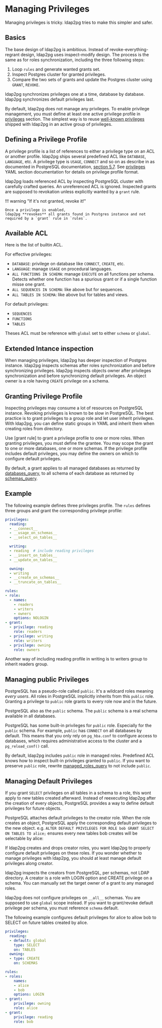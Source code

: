 <h1>Managing Privileges</h1>

Managing privileges is tricky.
ldap2pg tries to make this simpler and safer.


## Basics

The base design of ldap2pg is ambitious.
Instead of revoke-everything-regrant design,
ldap2pg uses inspect-modify design.
The process is the same as for roles synchronization, including the three following steps:

1. Loop `rules` and generate wanted grants set.
2. Inspect Postgres cluster for granted privileges.
3. Compare the two sets of grants and update the Postgres cluster using
   `GRANT`, `REVOKE`.

ldap2pg synchronizes privileges one at a time, database by database.
ldap2pg synchronizes default privileges last.

By default, ldap2pg does not manage any privileges.
To enable privilege management, you must define at least one active privilege profile in [privileges] section.
The simplest way is to reuse [well-known privileges] shipped with ldap2pg in an active group of privileges.

[privileges]: config.md#privileges
[well-known privileges]: wellknown.md


## Defining a Privilege Profile

A privilege profile is a list of references to either a privilege type on an ACL or another profile.
ldap2pg ships several predefined ACL like `DATABASE`, `LANGUAGE`, etc.
A privilege type is `USAGE`, `CONNECT` and so on as describe in as documented in PostgreSQL documentation, [section 5.7].
See [privileges] YAML section documentation for details on privilege profile format.

[section 5.7]: https://www.postgresql.org/docs/current/ddl-priv.html
[privileges]: config.md#privileges

ldap2pg loads referenced ACL by inspecting PostgreSQL cluster with carefully crafted queries.
An unreferenced ACL is ignored.
Inspected grants are supposed to revokation unless explicitly wanted by a `grant` rule.

!!! warning "If it's not granted, revoke it!"

    Once a privilege is enabled,
    ldap2pg **revokes** all grants found in Postgres instance and not required by a `grant` rule in `rules`.


## Available ACL

Here is the list of builtin ACL.

For effective privileges:

- `DATABASE`: privilege on database like `CONNECT`, `CREATE`, etc.
- `LANGUAGE`: manage `USAGE` on procedural languages.
- `ALL FUNCTIONS IN SCHEMA`: manage `EXECUTE` on all functions per schema.
  Detects whether one function has a spurious grant or if a single function misse one grant.
- `ALL SEQUENCES IN SCHEMA`: like above but for sequences.
- `ALL TABLES IN SCHEMA`: like above but for tables and views.

For default privileges:

- `SEQUENCES`
- `FUNCTIONS`
- `TABLES`

Theses ACL must be reference with `global` set to either `schema` or `global`.


## Extended Intance inspection

When managing privileges, ldap2pg has deeper inspection of Postgres instance.
ldap2pg inspects schemas after roles synchronization and before synchronizing privileges.
ldap2pg inspects objects owner after privileges synchronization and before synchronizing default privileges.
An object owner is a role having `CREATE` privilege on a schema.


## Granting Privilege Profile

[grant rules]: config.md#rules-grant

Inspecting privileges may consume a lot of resources on PostgreSQL instance.
Revoking privileges is known to be slow in PostgreSQL.
The best practice is to grant privileges to a group role and let user inherit privileges.
With ldap2pg, you can define static groups in YAML and inherit them when creating roles from directory.

Use [grant rule] to grant a privilege profile to one or more roles.
When granting privileges, you must define the grantee.
You may scope the grant to one or more databases, one or more schemas.
If the privilege profile includes default privileges, you may define the owners on which to configure default privileges.

By default, a grant applies to all managed databases as returned by [databases\_query],
to all schema of each database as returned by [schemas\_query].

[databases\_query]: config.md#postgres-databases-query
[schemas\_query]: config.md#postgres-schemas-query

## Example

The following example defines three privileges profile.
The `rules` defines three groups and grant the corresponding privilege profile:

``` yaml
privileges:
  reading:
  - __connect__
  - __usage_on_schemas__
  - __select_on_tables__

  writing:
  - reading  # include reading privileges
  - __insert_on_tables__
  - __update_on_tables__

  owning:
  - writing
  - __create_on_schemas__
  - __truncate_on_tables__

rules:
- role:
  - names:
    - readers
    - writers
    - owners
    options: NOLOGIN
- grant:
  - privilege: reading
    role: readers
  - privilege: writing
    role: writers
  - privilege: owning
    role: owners
```

Another way of including reading profile in writing is to writers group to inherit readers group.


## Managing public Privileges

PostgreSQL has a pseudo-role called `public`.
It's a wildcard roles meaning *every users*.
All roles in PostgreSQL implicitly inherits from this `public` role.
Granting a privilege to `public` role grants to every role now and in the future.

PostgreSQL also as the `public` schema.
The `public` schema is a real schema available in all databases.

PostgreSQL has some built-in privileges for `public` role.
Especially for the `public` schema.
For example, `public` has `CONNECT` on all databases by default.
This means that you only rely on `pg_hba.conf` to configure access to databases,
which requires administrative access to the cluster and a `pg_reload_conf()` call.

By default, ldap2pg includes `public` role in managed roles.
Predefined ACL knows how to inspect built-in privileges granted to `public`.
If you want to preserve `public` role, rewrite [managed_roles_query] to not include `public`.

[managed_roles_query]: config.md#postgres-managed-roles-query


## Managing Default Privileges

If you grant `SELECT` privileges on all tables in a schema to a role, this wont apply to new tables created afterward.
Instead of reexecuting ldap2pg after the creation of every objects,
PostgreSQL provides a way to define default privileges for future objects.

PostgreSQL attaches default privileges to the creator role.
When the role creates an object, PostgreSQL apply the corresponding default privileges to the new object.
e.g. `ALTER DEFAULT PRIVILEGES FOR ROLE bob GRANT SELECT ON TABLES TO alice;`
ensures every new tables bob creates will be selectable by alice:

If ldap2pg creates and drops creator roles, you want ldap2pg to properly configure default privileges on these roles.
If you wonder whether to manage privileges with ldap2pg, you should at least manage default privileges along creator.

ldap2pg inspects the creators from PostgreSQL, per schemas, not LDAP directory.
A creator is a role with LOGIN option and CREATE privilege on a schema.
You can manually set the target owner of a grant to any managed roles.

ldap2pg does not configure privileges on `__all__` schemas.
You are supposed to use `global` scope instead.
If you want to grant/revoke default privilege per schema, you must reference `schema` default.

The following example configures default privileges for alice to allow bob to SELECT on future tables created by alice.


``` yaml
privileges:
  reading:
  - default: global
    type: SELECT
    on: TABLES
  owning:
  - type: CREATE
    on: SCHEMAS

rules:
- roles:
    names:
    - alice
    - bob
    options: LOGIN
- grant:
    privilege: owning
    role: alice
- grant:
    privilege: reading
    role: bob
```
